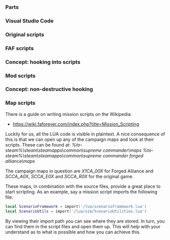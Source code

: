 

### Parts

### Visual Studio Code

### Original scripts

### FAF scripts

### Concept: hooking into scripts

### Mod scripts

### Concept: non-destructive hooking

### Map scripts

There is a guide on writing mission scripts on the Wikipedia:
 - https://wiki.faforever.com/index.php?title=Mission_Scripting

Luckily for us, all the LUA code is visible in plaintext. A nice consequence of this is that we can open up any of the campaign maps and look at their scripts. These can be found at:
_%to-steam%\steam\steamapps\common\supreme commander\maps_
_%to-steam%\steam\steamapps\common\supreme commander forged alliance\maps_

The campaign maps in question are _X1CA_00X_ for Forged Alliance and _SCCA_A0X_, _SCCA_E0X_ and _SCCA_R0X_ for the original game. 

These maps, in combination with the source files, provide a great place to start scripting. As an example, say a mission script imports the following file:

``` lua
local ScenarioFramework = import('/lua/scenarioframework.lua')
local ScenarioUtils = import('/lua/sim/ScenarioUtilities.lua')
```

By viewing their import path you can see where they are stored. In turn, you can find them in the script files and open them up. This will help with your understand as to what is possible and how you can achieve this.
